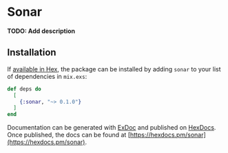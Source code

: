 # Sonar

**TODO: Add description**

## Installation

If [available in Hex](https://hex.pm/docs/publish), the package can be installed
by adding `sonar` to your list of dependencies in `mix.exs`:

```elixir
def deps do
  [
    {:sonar, "~> 0.1.0"}
  ]
end
```

Documentation can be generated with [ExDoc](https://github.com/elixir-lang/ex_doc)
and published on [HexDocs](https://hexdocs.pm). Once published, the docs can
be found at [https://hexdocs.pm/sonar](https://hexdocs.pm/sonar).

